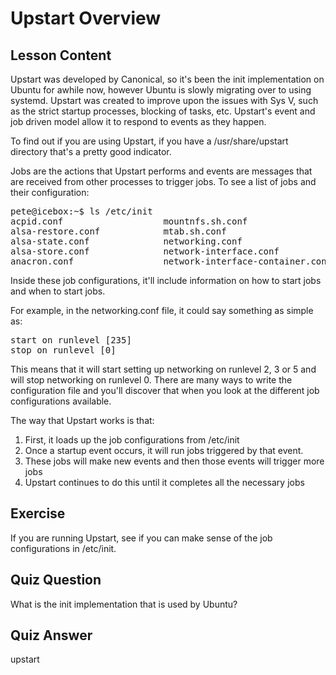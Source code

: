 # Upstart Overview

## Lesson Content

Upstart was developed by Canonical, so it's been the init implementation on Ubuntu for awhile now, however Ubuntu is slowly migrating over to using systemd. Upstart was created to improve upon the issues with Sys V, such as the strict startup processes, blocking of tasks, etc. Upstart's event and job driven model allow it to respond to events as they happen. 

To find out if you are using Upstart, if you have a /usr/share/upstart directory that's a pretty good indicator. 

Jobs are the actions that Upstart performs and events are messages that are received from other processes to trigger jobs. To see a list of jobs and their configuration:

<pre>
pete@icebox:~$ ls /etc/init
acpid.conf                   mountnfs.sh.conf
alsa-restore.conf            mtab.sh.conf
alsa-state.conf              networking.conf
alsa-store.conf              network-interface.conf
anacron.conf                 network-interface-container.conf
</pre>

Inside these job configurations, it'll include information on how to start jobs and when to start jobs.

For example, in the networking.conf file, it could say something as simple as:
<pre>
start on runlevel [235]
stop on runlevel [0]
</pre>

This means that it will start setting up networking on runlevel 2, 3 or 5 and will stop networking on runlevel 0. There are many ways to write the configuration file and you'll discover that when you look at the different job configurations available. 

The way that Upstart works is that: 

<ol>
<li>First, it loads up the job configurations from /etc/init</li>
<li>Once a startup event occurs, it will run jobs triggered by that event.</li>
<li>These jobs will make new events and then those events will trigger more jobs</li>
<li>Upstart continues to do this until it completes all the necessary jobs</li>
</ol>

## Exercise

If you are running Upstart, see if you can make sense of the job configurations in /etc/init.

## Quiz Question

What is the init implementation that is used by Ubuntu?

## Quiz Answer

upstart